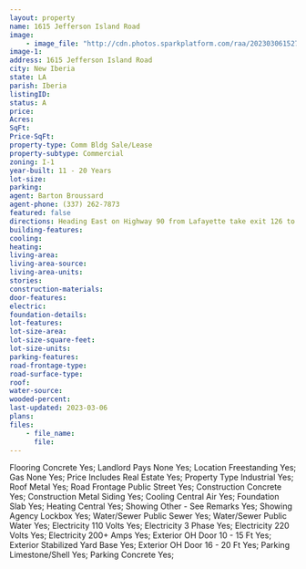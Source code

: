 ```yaml
---
layout: property
name: 1615 Jefferson Island Road 
image:
    - image_file: "http://cdn.photos.sparkplatform.com/raa/20230306152728139008000000.jpg"
image-1:
address: 1615 Jefferson Island Road
city: New Iberia
state: LA
parish: Iberia
listingID: 
status: A
price: 
Acres: 
SqFt: 
Price-SqFt: 
property-type: Comm Bldg Sale/Lease
property-subtype: Commercial
zoning: I-1
year-built: 11 - 20 Years
lot-size: 
parking: 
agent: Barton Broussard
agent-phone: (337) 262-7873
featured: false
directions: Heading East on Highway 90 from Lafayette take exit 126 to LA 675 take a right on LA 3212 continue onto Jefferson Island road destination will be on your left.
building-features: 
cooling: 
heating: 
living-area: 
living-area-source: 
living-area-units: 
stories: 
construction-materials: 
door-features: 
electric: 
foundation-details: 
lot-features: 
lot-size-area: 
lot-size-square-feet: 
lot-size-units: 
parking-features: 
road-frontage-type: 
road-surface-type: 
roof: 
water-source: 
wooded-percent: 
last-updated: 2023-03-06
plans: 
files:
    - file_name:
      file:
---
```

Flooring	Concrete	Yes;
Landlord Pays	None	Yes;
Location	Freestanding	Yes;
Gas	None	Yes;
Price Includes	Real Estate	Yes;
Property Type	Industrial	Yes;
Roof	Metal	Yes;
Road Frontage	Public Street	Yes;
Construction	Concrete	Yes;
Construction	Metal Siding	Yes;
Cooling	Central Air	Yes;
Foundation	Slab	Yes;
Heating	Central	Yes;
Showing	Other - See Remarks	Yes;
Showing	Agency Lockbox	Yes;
Water/Sewer	Public Sewer	Yes;
Water/Sewer	Public Water	Yes;
Electricity	110 Volts	Yes;
Electricity	3 Phase	Yes;
Electricity	220 Volts	Yes;
Electricity	200+ Amps	Yes;
Exterior	OH Door 10 - 15 Ft	Yes;
Exterior	Stabilized Yard Base	Yes;
Exterior	OH Door 16 - 20 Ft	Yes;
Parking	Limestone/Shell	Yes;
Parking	Concrete	Yes;

